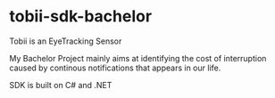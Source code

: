 # tobii-sdk-bachelor

Tobii is an EyeTracking Sensor

My Bachelor Project mainly aims at identifying the cost of interruption caused by continous notifications that appears in our life.

SDK is built on C# and .NET
